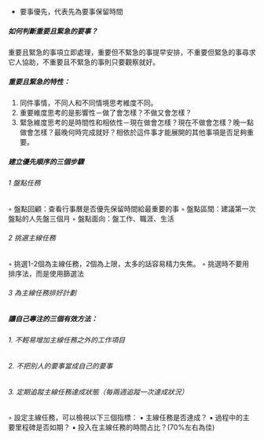 
- 要事優先，代表先為要事保留時間

##### 如何判斷重要且緊急的要事？
重要且緊急的事項立即處理，重要但不緊急的事提早安排，不重要但緊急的事尋求它人協助，不重要且不緊急的事則只要觀察就好。

##### 重要且緊急的特性：
1. 同件事情，不同人和不同情境思考維度不同。
2. 重要維度思考的是影響性－做了會怎樣？不做又會怎樣？
3. 緊急維度思考的是時間性和相依性－現在做會怎樣？現在不做會怎樣？晚一點做會怎樣？最晚何時完成就好？相依於這件事才能展開的其他事項是否足夠重要。

##### 建立優先順序的三個步驟
###### 1 盤點任務
◦ 盤點回顧：查看行事曆是否優先保留時間給最重要的事
◦ 盤點區間：建議第一次盤點的人先盤三個月
◦ 盤點面向：盤工作、職涯、生活

###### 2 挑選主線任務
◦ 挑選1-2個為主線任務，2個為上限，太多的話容易精力失焦。
◦ 挑選時不要用排序法，而是使用篩選法

###### 3 為主線任務排好計劃

  

##### 讓自己專注的三個有效方法：

###### 1. 不輕易增加主線任務之外的工作項目
###### 2. 不把別人的要事當成自己的要事
###### 3. 定期追蹤主線任務達成狀態（每兩週追蹤一次達成狀況）

◦ 設定主線任務，可以檢視以下三個指標：
	▪ 主線任務是否達成？
	▪ 過程中的主要里程碑是否如期？
	▪ 投入在主線任務的時間占比？(70%左右為佳)


